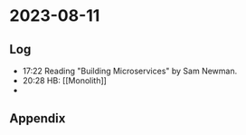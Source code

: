 # 2023-08-11

## Log

+ 17:22 Reading "Building Microservices" by Sam Newman.
+ 20:28 HB: [[Monolith]]
+ 

## Appendix
